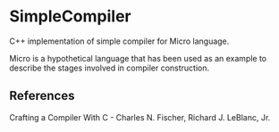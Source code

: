 # SimpleCompiler
C++ implementation of simple compiler for Micro language.

Micro is a hypothetical language that has been used as an example to describe the stages involved in compiler construction.

## References
Crafting a Compiler With C - Charles N. Fischer, Richard J. LeBlanc, Jr.

